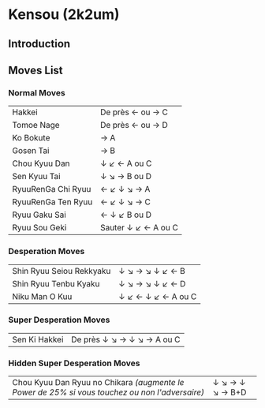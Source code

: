 # Kensou (2k2um)

## Introduction

## Moves List

### Normal Moves

|                    |                     |
|--------------------|---------------------|
| Hakkei             | De près ← ou → C    |
| Tomoe Nage         | De près ← ou → D    |
| Ko Bokute          | → A                 |
| Gosen Tai          | → B                 |
| Chou Kyuu Dan      | ↓ ↙ ← A ou C        |
| Sen Kyuu Tai       | ↓ ↘ → B ou D        |
| RyuuRenGa Chi Ryuu | ← ↙ ↓ ↘ → A         |
| RyuuRenGa Ten Ryuu | ← ↙ ↓ ↘ → C         |
| Ryuu Gaku Sai      | ← ↓ ↙ B ou D        |
| Ryuu Sou Geki      | Sauter ↓ ↙ ← A ou C |

### Desperation Moves

|                          |                    |
|--------------------------|--------------------|
| Shin Ryuu Seiou Rekkyaku | ↓ ↘ → ↘ ↓ ↙ ← B    |
| Shin Ryuu Tenbu Kyaku    | ↓ ↘ → ↘ ↓ ↙ ← D    |
| Niku Man O Kuu           | ↓ ↙ ← ↓ ↙ ← A ou C |

### Super Desperation Moves

|               |                            |
|---------------|----------------------------|
| Sen Ki Hakkei | De près ↓ ↘ → ↓ ↘ → A ou C |

### Hidden Super Desperation Moves

|                                                                                                |                 |
|------------------------------------------------------------------------------------------------|-----------------|
| Chou Kyuu Dan Ryuu no Chikara *(augmente le Power de 25% si vous touchez ou non l'adversaire)* | ↓ ↘ → ↓ ↘ → B+D |
